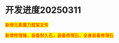 # 开发进度20250311

<mark style="color:red;">新增元素魔力框架文件</mark>

<mark style="color:red;">新增修理锤，装备耐久石，装备修理石，全身装备修理石</mark>
